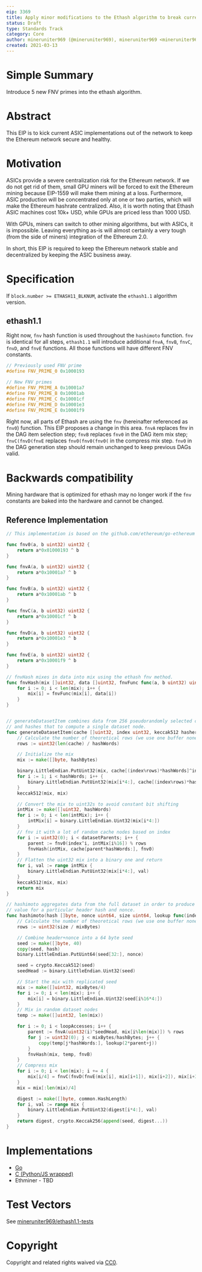 ```yaml
---
eip: 3369
title: Apply minor modifications to the Ethash algorithm to break current ASIC implementations
status: Draft
type: Standards Track
category: Core
author: mineruniter969 (@mineruniter969), mineruniter969 <mineruniter969@tutanota.com>
created: 2021-03-13
---
```


# Simple Summary

Introduce 5 new FNV primes into the ethash algorithm.

# Abstract

This EIP is to kick current ASIC implementations out of the network to keep the Ethereum network secure and healthy.

# Motivation

ASICs provide a severe centralization risk for the Ethereum network. If we do not get rid of them, small GPU miners will be forced to exit the Ethereum mining because EIP-1559 will make them mining at a loss. Furthermore, ASIC production will be concentrated only at one or two parties, which will make the Ethereum hashrate centralized. Also, it is worth noting that Ethash ASIC machines cost 10k+ USD, while GPUs are priced less than 1000 USD.

With GPUs, miners can switch to other mining algorithms, but with ASICs, it is impossible. Leaving everything as-is will almost certainly a very tough (from the side of miners) integration of the Ethereum 2.0.

In short, this EIP is required to keep the Ethereum network stable and decentralized by keeping the ASIC business away.

# Specification

If `block.number >= ETHASH11_BLKNUM`, activate the `ethash1.1` algorithm version.

## ethash1.1

Right now, `fnv` hash function is used throughout the `hashimoto` function. `fnv` is identical for all steps, `ethash1.1` will introduce additional `fnvA`, `fnvB`, `fnvC`, `fnvD`, and `fnvE` functions. All those functions will have different FNV constants.

```c
// Previously used FNV prime
#define FNV_PRIME_0 0x1000193

// New FNV primes
#define FNV_PRIME_A 0x10001a7
#define FNV_PRIME_B 0x10001ab
#define FNV_PRIME_C 0x10001cf
#define FNV_PRIME_D 0x10001e3
#define FNV_PRIME_E 0x10001f9
```

Right now, all parts of Ethash are using the `fnv` (hereinafter referenced as `fnv0`) function. This EIP proposes a change in this area. `fnvA` replaces fnv in the DAG item selection step; `fnvB` replaces `fnv0` in the DAG item mix step; `fnvC(fnvD(fnvE` replaces `fnv0(fnv0(fnv0(` in the compress mix step. `fnv0` in the DAG generation step should remain unchanged to keep previous DAGs valid.

# Backwards compatibility

Mining hardware that is optimized for ethash may no longer work if the `fnv` constants are baked into the hardware and cannot be changed.

## Reference Implementation

```go
// This implementation is based on the github.com/ethereum/go-ethereum code and is licensed under the Lesser GNU General Public License v3

func fnv0(a, b uint32) uint32 {
    return a*0x01000193 ^ b
}

func fnvA(a, b uint32) uint32 {
    return a*0x10001a7 ^ b
}

func fnvB(a, b uint32) uint32 {
    return a*0x10001ab ^ b
}

func fnvC(a, b uint32) uint32 {
    return a*0x10001cf ^ b
}

func fnvD(a, b uint32) uint32 {
    return a*0x10001e3 ^ b
}

func fnvE(a, b uint32) uint32 {
    return a*0x10001f9 ^ b
}

// fnvHash mixes in data into mix using the ethash fnv method.
func fnvHash(mix []uint32, data []uint32, fnvFunc func(a, b uint32) uint32) {
    for i := 0; i < len(mix); i++ {
        mix[i] = fnvFunc(mix[i], data[i])
    }
}


// generateDatasetItem combines data from 256 pseudorandomly selected cache nodes,
// and hashes that to compute a single dataset node.
func generateDatasetItem(cache []uint32, index uint32, keccak512 hasher) []byte {
    // Calculate the number of theoretical rows (we use one buffer nonetheless)
    rows := uint32(len(cache) / hashWords)

    // Initialize the mix
    mix := make([]byte, hashBytes)

    binary.LittleEndian.PutUint32(mix, cache[(index%rows)*hashWords]^index)
    for i := 1; i < hashWords; i++ {
        binary.LittleEndian.PutUint32(mix[i*4:], cache[(index%rows)*hashWords+uint32(i)])
    }
    keccak512(mix, mix)

    // Convert the mix to uint32s to avoid constant bit shifting
    intMix := make([]uint32, hashWords)
    for i := 0; i < len(intMix); i++ {
        intMix[i] = binary.LittleEndian.Uint32(mix[i*4:])
    }
    // fnv it with a lot of random cache nodes based on index
    for i := uint32(0); i < datasetParents; i++ {
        parent := fnv0(index^i, intMix[i%16]) % rows
        fnvHash(intMix, cache[parent*hashWords:], fnv0)
    }
    // Flatten the uint32 mix into a binary one and return
    for i, val := range intMix {
        binary.LittleEndian.PutUint32(mix[i*4:], val)
    }
    keccak512(mix, mix)
    return mix
}

// hashimoto aggregates data from the full dataset in order to produce our final
// value for a particular header hash and nonce.
func hashimoto(hash []byte, nonce uint64, size uint64, lookup func(index uint32) []uint32) ([]byte, []byte) {
    // Calculate the number of theoretical rows (we use one buffer nonetheless)
    rows := uint32(size / mixBytes)

    // Combine header+nonce into a 64 byte seed
    seed := make([]byte, 40)
    copy(seed, hash)
    binary.LittleEndian.PutUint64(seed[32:], nonce)

    seed = crypto.Keccak512(seed)
    seedHead := binary.LittleEndian.Uint32(seed)

    // Start the mix with replicated seed
    mix := make([]uint32, mixBytes/4)
    for i := 0; i < len(mix); i++ {
        mix[i] = binary.LittleEndian.Uint32(seed[i%16*4:])
    }
    // Mix in random dataset nodes
    temp := make([]uint32, len(mix))

    for i := 0; i < loopAccesses; i++ {
        parent := fnvA(uint32(i)^seedHead, mix[i%len(mix)]) % rows
        for j := uint32(0); j < mixBytes/hashBytes; j++ {
            copy(temp[j*hashWords:], lookup(2*parent+j))
        }
        fnvHash(mix, temp, fnvB)
    }
    // Compress mix
    for i := 0; i < len(mix); i += 4 {
        mix[i/4] = fnvC(fnvD(fnvE(mix[i], mix[i+1]), mix[i+2]), mix[i+3])
    }
    mix = mix[:len(mix)/4]

    digest := make([]byte, common.HashLength)
    for i, val := range mix {
        binary.LittleEndian.PutUint32(digest[i*4:], val)
    }
    return digest, crypto.Keccak256(append(seed, digest...))
}
```


# Implementations

- [Go](https://github.com/mineruniter969/ethash1.1-go)
- [C (Python/JS wrapped)](https://github.com/mineruniter969/ethash1.1-c)
- Ethminer - TBD

# Test Vectors

See [mineruniter969/ethash1.1-tests](https://github.com/mineruniter969/ethash1.1-tests)

# Copyright

Copyright and related rights waived via [CC0](https://creativecommons.org/publicdomain/zero/1.0/).
